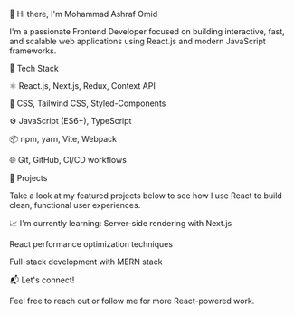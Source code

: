 <p>👋 Hi there, I'm Mohammad Ashraf Omid</p>
I'm a passionate Frontend Developer focused on building interactive, fast, and scalable web applications using React.js and modern JavaScript frameworks.
<p>
🧠 Tech Stack
</p>
⚛️ React.js, Next.js, Redux, Context API
<p>
💅 CSS, Tailwind CSS, Styled-Components
</p>
<p>
⚙️ JavaScript (ES6+), TypeScript
</p>
<p>
📦 npm, yarn, Vite, Webpack
</p>
🌐 Git, GitHub, CI/CD workflows
<p>
🚀 Projects
</p>
Take a look at my featured projects below to see how I use React to build clean, functional user experiences.

📈 I'm currently learning:
Server-side rendering with Next.js

React performance optimization techniques

Full-stack development with MERN stack

📬 Let's connect!

Feel free to reach out or follow me for more React-powered work.

###






###
